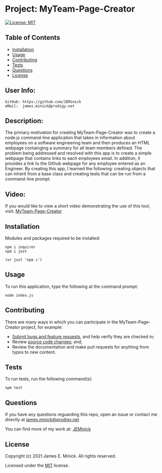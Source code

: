 # Project: MyTeam-Page-Creator

  [![License: MIT](https://img.shields.io/badge/License-MIT-yellow.svg)](https://opensource.org/licenses/MIT)
  
## Table of Contents

*    [Installation](#installation)
*    [Usage](#usage)
*    [Contributing](#contributing)
*    [Tests](#tests)
*    [Questions](#questions)
*    [License](#license)

## User Info:
    GitHub: https://github.com/JEMinick   
    eMail:  james.minick@prodigy.net

## Description: 

The primary motivation for creating MyTeam-Page-Creator was to create a node.js command-line application that takes in information about employees on a software engineering team and then produces an HTML webpage containging a summary for all team members defined.
The problem being addressed and resolved with this app is to create a simple webpage that contains links to each employees email.  In addition, it provides a link to the Github webpage for any employee entered as an Engineer.
By creating this app, I learned the following: creating objects that can inherit from a base class and creating tests that can be run from a command-line prompt.

## Video:
If you would like to view a short video demonstrating the use of this tool, visit:
[MyTeam-Page-Creator](https://youtu.be/heniALXRpV8)

## Installation
<a name="installation"></a>

Modules and packages required to be installed:

```shell
npm i inquirer
npm i jest 

(or just 'npm i')
```

## Usage
<a name="usage"></a>

To run this application, type the following at the command prompt:

```shell
node index.js
```

## Contributing
<a name="contributing"></a>
There are many ways in which you can participate in the MyTeam-Page-Creator project, for example:
*    [Submit bugs and feature requests](https://github.com/JEMinick/MyTeam-Page-Creator/issues), and help verify they are checked in;
*    Review [source code changes](https://github.com/JEMinick/MyTeam-Page-Creator/pulls); and,
*    Review the documentation and make pull requests for anything from typos to new content.

## Tests
<a name="tests"></a>
To run tests, run the following command(s):
```shell
npm test
```

## Questions
<a name="questions"></a>
If you have any questions reguarding this repo, open an issue or
contact me directly at james.minick@prodigy.net

You can find more of my work at: [JEMinick](https://github.com/JEMinick)

## License
<a name="license"></a>
Copyright (c) 2021 James E. Minick. All rights reserved.

Licensed under the [MIT](./LICENSE) license.


